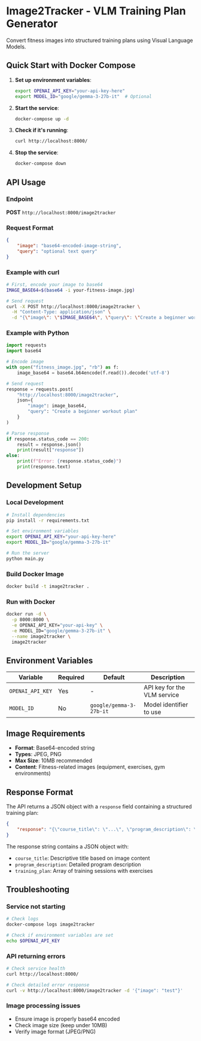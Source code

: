 # Image2Tracker - VLM Training Plan Generator

Convert fitness images into structured training plans using Visual Language Models.

## Quick Start with Docker Compose

1. **Set up environment variables**:
   ```bash
   export OPENAI_API_KEY="your-api-key-here"
   export MODEL_ID="google/gemma-3-27b-it"  # Optional
   ```

2. **Start the service**:
   ```bash
   docker-compose up -d
   ```

3. **Check if it's running**:
   ```bash
   curl http://localhost:8000/
   ```

4. **Stop the service**:
   ```bash
   docker-compose down
   ```

## API Usage

### Endpoint
**POST** `http://localhost:8000/image2tracker`

### Request Format
```json
{
    "image": "base64-encoded-image-string",
    "query": "optional text query"
}
```

### Example with curl
```bash
# First, encode your image to base64
IMAGE_BASE64=$(base64 -i your-fitness-image.jpg)

# Send request
curl -X POST http://localhost:8000/image2tracker \
  -H "Content-Type: application/json" \
  -d "{\"image\": \"$IMAGE_BASE64\", \"query\": \"Create a beginner workout plan\"}"
```

### Example with Python
```python
import requests
import base64

# Encode image
with open("fitness_image.jpg", "rb") as f:
    image_base64 = base64.b64encode(f.read()).decode('utf-8')

# Send request
response = requests.post(
    "http://localhost:8000/image2tracker",
    json={
        "image": image_base64,
        "query": "Create a beginner workout plan"
    }
)

# Parse response
if response.status_code == 200:
    result = response.json()
    print(result["response"])
else:
    print(f"Error: {response.status_code}")
    print(response.text)
```

## Development Setup

### Local Development
```bash
# Install dependencies
pip install -r requirements.txt

# Set environment variables
export OPENAI_API_KEY="your-api-key-here"
export MODEL_ID="google/gemma-3-27b-it"

# Run the server
python main.py
```

### Build Docker Image
```bash
docker build -t image2tracker .
```

### Run with Docker
```bash
docker run -d \
  -p 8000:8000 \
  -e OPENAI_API_KEY="your-api-key" \
  -e MODEL_ID="google/gemma-3-27b-it" \
  --name image2tracker \
  image2tracker
```

## Environment Variables

| Variable | Required | Default | Description |
|----------|----------|---------|-------------|
| `OPENAI_API_KEY` | Yes | - | API key for the VLM service |
| `MODEL_ID` | No | `google/gemma-3-27b-it` | Model identifier to use |

## Image Requirements

- **Format**: Base64-encoded string
- **Types**: JPEG, PNG
- **Max Size**: 10MB recommended
- **Content**: Fitness-related images (equipment, exercises, gym environments)

## Response Format

The API returns a JSON object with a `response` field containing a structured training plan:

```json
{
    "response": "{\"course_title\": \"...\", \"program_description\": \"...\", \"training_plan\": [...]}"
}
```

The response string contains a JSON object with:
- `course_title`: Descriptive title based on image content
- `program_description`: Detailed program description
- `training_plan`: Array of training sessions with exercises

## Troubleshooting

### Service not starting
```bash
# Check logs
docker-compose logs image2tracker

# Check if environment variables are set
echo $OPENAI_API_KEY
```

### API returning errors
```bash
# Check service health
curl http://localhost:8000/

# Check detailed error response
curl -v http://localhost:8000/image2tracker -d '{"image": "test"}'
```

### Image processing issues
- Ensure image is properly base64 encoded
- Check image size (keep under 10MB)
- Verify image format (JPEG/PNG) 